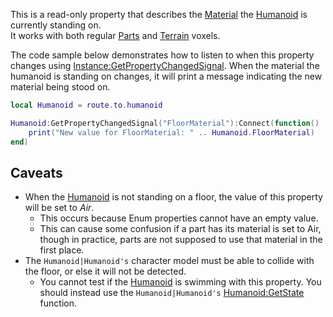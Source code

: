 This is a read-only property that describes the [Material](https://developer.roblox.com/en-us/api-reference/enum/Material) the [Humanoid](https://developer.roblox.com/en-us/api-reference/class/Humanoid) is currently standing on.  
It works with both regular [Parts](https://developer.roblox.com/en-us/api-reference/class/BasePart) and [Terrain](https://developer.roblox.com/en-us/api-reference/class/Terrain) voxels.

The code sample below demonstrates how to listen to when this property changes using [Instance:GetPropertyChangedSignal](https://developer.roblox.com/en-us/api-reference/function/Instance/GetPropertyChangedSignal). When the material the humanoid is standing on changes, it will print a message indicating the new material being stood on.

```lua
local Humanoid = route.to.humanoid

Humanoid:GetPropertyChangedSignal("FloorMaterial"):Connect(function()
    print("New value for FloorMaterial: " .. Humanoid.FloorMaterial)
end)
``` 

Caveats
-------

*   When the [Humanoid](https://developer.roblox.com/en-us/api-reference/class/Humanoid) is not standing on a floor, the value of this property will be set to _Air_.
    *   This occurs because Enum properties cannot have an empty value.
    *   This can cause some confusion if a part has its material is set to Air, though in practice, parts are not supposed to use that material in the first place.
*   The `Humanoid|Humanoid's` character model must be able to collide with the floor, or else it will not be detected.
    *   You cannot test if the [Humanoid](https://developer.roblox.com/en-us/api-reference/class/Humanoid) is swimming with this property. You should instead use the `Humanoid|Humanoid's` [Humanoid:GetState](https://developer.roblox.com/en-us/api-reference/function/Humanoid/GetState) function.